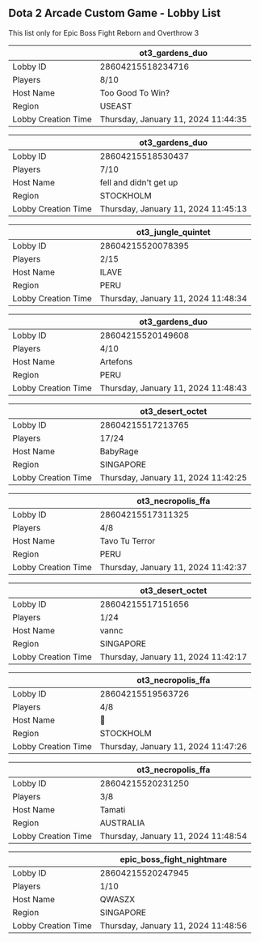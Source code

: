 ## Dota 2 Arcade Custom Game - Lobby List

This list only for Epic Boss Fight Reborn and Overthrow 3

|  | ot3_gardens_duo |
| ------ | ------ |
| Lobby ID | 28604215518234716 |
| Players | 8/10 |
| Host Name | Too Good To Win? |
| Region | USEAST |
| Lobby Creation Time | Thursday, January 11, 2024 11:44:35 |


|  | ot3_gardens_duo |
| ------ | ------ |
| Lobby ID | 28604215518530437 |
| Players | 7/10 |
| Host Name | fell and didn't get up |
| Region | STOCKHOLM |
| Lobby Creation Time | Thursday, January 11, 2024 11:45:13 |


|  | ot3_jungle_quintet |
| ------ | ------ |
| Lobby ID | 28604215520078395 |
| Players | 2/15 |
| Host Name | ILAVE |
| Region | PERU |
| Lobby Creation Time | Thursday, January 11, 2024 11:48:34 |


|  | ot3_gardens_duo |
| ------ | ------ |
| Lobby ID | 28604215520149608 |
| Players | 4/10 |
| Host Name | Artefons |
| Region | PERU |
| Lobby Creation Time | Thursday, January 11, 2024 11:48:43 |


|  | ot3_desert_octet |
| ------ | ------ |
| Lobby ID | 28604215517213765 |
| Players | 17/24 |
| Host Name | BabyRage |
| Region | SINGAPORE |
| Lobby Creation Time | Thursday, January 11, 2024 11:42:25 |


|  | ot3_necropolis_ffa |
| ------ | ------ |
| Lobby ID | 28604215517311325 |
| Players | 4/8 |
| Host Name | Tavo Tu Terror |
| Region | PERU |
| Lobby Creation Time | Thursday, January 11, 2024 11:42:37 |


|  | ot3_desert_octet |
| ------ | ------ |
| Lobby ID | 28604215517151656 |
| Players | 1/24 |
| Host Name | vannc |
| Region | SINGAPORE |
| Lobby Creation Time | Thursday, January 11, 2024 11:42:17 |


|  | ot3_necropolis_ffa |
| ------ | ------ |
| Lobby ID | 28604215519563726 |
| Players | 4/8 |
| Host Name | 👑 |
| Region | STOCKHOLM |
| Lobby Creation Time | Thursday, January 11, 2024 11:47:26 |


|  | ot3_necropolis_ffa |
| ------ | ------ |
| Lobby ID | 28604215520231250 |
| Players | 3/8 |
| Host Name | Tamati |
| Region | AUSTRALIA |
| Lobby Creation Time | Thursday, January 11, 2024 11:48:54 |


|  | epic_boss_fight_nightmare |
| ------ | ------ |
| Lobby ID | 28604215520247945 |
| Players | 1/10 |
| Host Name | QWASZX |
| Region | SINGAPORE |
| Lobby Creation Time | Thursday, January 11, 2024 11:48:56 |


